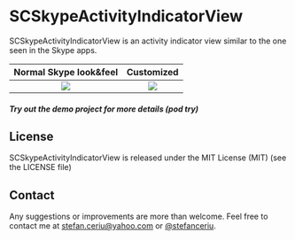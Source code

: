 # SCSkypeActivityIndicatorView
SCSkypeActivityIndicatorView is an activity indicator view similar to the one seen in the Skype apps.

 Normal Skype look&feel |  Customized
:--------------------------:|:--------------------------:
![](https://dl.dropboxusercontent.com/u/12748201/SCSkypeActivityIndicatorView/SCSkypeActivityIndicatorView1.gif) | ![](https://dl.dropboxusercontent.com/u/12748201/SCSkypeActivityIndicatorView/SCSkypeActivityIndicatorView2.gif)

##### Try out the demo project for more details (pod try)

## License
SCSkypeActivityIndicatorView is released under the MIT License (MIT) (see the LICENSE file)

## Contact
Any suggestions or improvements are more than welcome.
Feel free to contact me at [stefan.ceriu@yahoo.com](mailto:stefan.ceriu@yahoo.com) or [@stefanceriu](https://twitter.com/stefanceriu).
